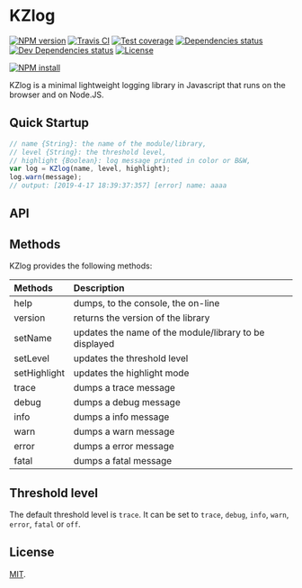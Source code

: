 # KZlog

[![NPM version][npm-image]][npm-url]
[![Travis CI][travis-image]][travis-url]
[![Test coverage][coveralls-image]][coveralls-url]
[![Dependencies status][dependencies-image]][dependencies-url]
[![Dev Dependencies status][devdependencies-image]][devdependencies-url]
[![License][license-image]](LICENSE.md)
<!--- [![node version][node-image]][node-url] -->

[![NPM install][npm-install-image]][npm-install-url]

KZlog is a minimal lightweight logging library in Javascript that runs on the browser and on Node.JS.


## Quick Startup

```javascript
// name {String}: the name of the module/library,
// level {String}: the threshold level,
// highlight {Boolean}: log message printed in color or B&W,
var log = KZlog(name, level, highlight);
log.warn(message);
// output: [2019-4-17 18:39:37:357] [error] name: aaaa
```


## API

## Methods

KZlog provides the following methods:


| Methods              | Description |
|:---------------------|:------------|
| help                 | dumps, to the console, the on-line |
| version              | returns the version of the library |
| setName              | updates the name of the module/library to be displayed |
| setLevel             | updates the threshold level |
| setHighlight         | updates the highlight mode |
| trace                | dumps a trace message |
| debug                | dumps a debug message |
| info                 | dumps a info message |
| warn                 | dumps a warn message |
| error                | dumps a error message |
| fatal                | dumps a fatal message |


## Threshold level

The default threshold level is `trace`. It can be set to `trace`, `debug`, `info`, `warn`, `error`, `fatal` or `off`.


## License

[MIT](LICENSE.md).

<!--- URls -->

[npm-image]: https://img.shields.io/npm/v/@mobilabs/kzlog.svg?style=flat-square
[npm-install-image]: https://nodei.co/npm/@mobilabs/kzlog.png?compact=true
[node-image]: https://img.shields.io/badge/node.js-%3E=_0.10-green.svg?style=flat-square
[download-image]: https://img.shields.io/npm/dm/@mobilabs/kzlog.svg?style=flat-square
[travis-image]: https://img.shields.io/travis/jclo/kzlog.svg?style=flat-square
[coveralls-image]: https://img.shields.io/coveralls/jclo/kzlog/master.svg?style=flat-square
[dependencies-image]: https://david-dm.org/jclo/kzlog/status.svg?theme=shields.io
[devdependencies-image]: https://david-dm.org/jclo/kzlog/dev-status.svg?theme=shields.io
[license-image]: https://img.shields.io/npm/l/@mobilabs/kzlog.svg?style=flat-square

[npm-url]: https://www.npmjs.com/package/@mobilabs/kzlog
[npm-install-url]: https://nodei.co/npm/@mobilabs/kzlog
[node-url]: http://nodejs.org/download
[download-url]: https://www.npmjs.com/package/@mobilabs/kzlog
[travis-url]: https://travis-ci.org/jclo/kzlog
[coveralls-url]: https://coveralls.io/github/jclo/kzlog?branch=master
[dependencies-url]: https://david-dm.org/jclo/kzlog
[devdependencies-url]: https://david-dm.org/jclo/kzlog?type=dev
[license-url]: http://opensource.org/licenses/MIT
